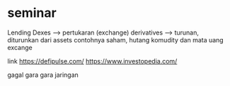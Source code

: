 # seminar

Lending
Dexes --> pertukaran (exchange)
derivatives --> turunan, diturunkan dari assets contohnya saham, hutang komudity dan mata uang
excange


link 
https://defipulse.com/
https://www.investopedia.com/

gagal gara gara jaringan 
